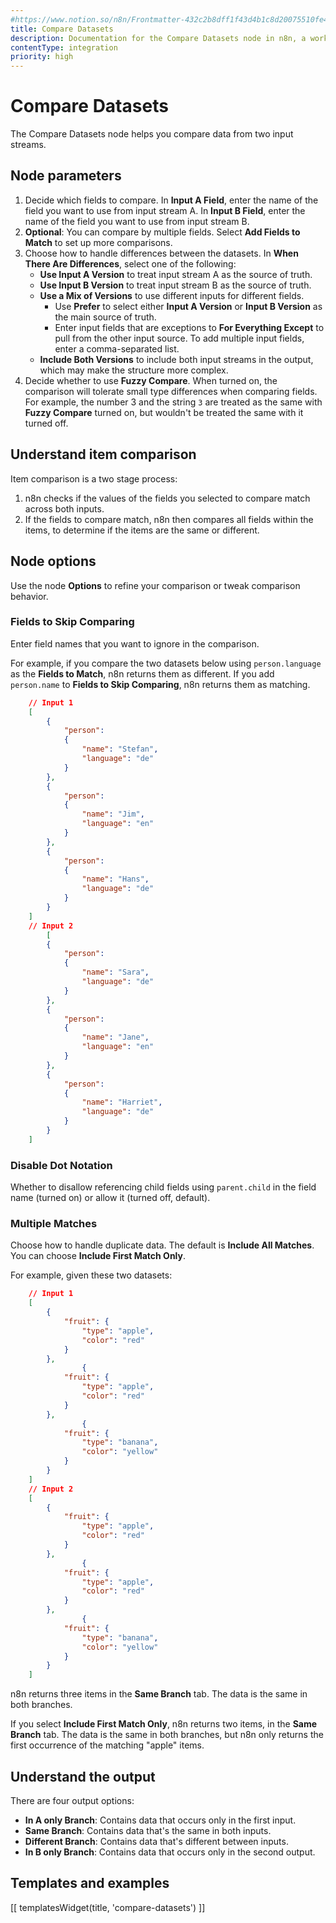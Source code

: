 ```yaml
---
#https://www.notion.so/n8n/Frontmatter-432c2b8dff1f43d4b1c8d20075510fe4
title: Compare Datasets
description: Documentation for the Compare Datasets node in n8n, a workflow automation platform. Includes guidance on usage, and links to examples.
contentType: integration
priority: high
---
```


# Compare Datasets

The Compare Datasets node helps you compare data from two input streams.

## Node parameters

1. Decide which fields to compare. In **Input A Field**, enter the name of the field you want to use from input stream A. In **Input B Field**, enter the name of the field you want to use from input stream B. 
2. **Optional**: You can compare by multiple fields. Select **Add Fields to Match** to set up more comparisons.
3. Choose how to handle differences between the datasets. In **When There Are Differences**, select one of the following:
	* **Use Input A Version** to treat input stream A as the source of truth.
	* **Use Input B Version** to treat input stream B as the source of truth.
	* **Use a Mix of Versions** to use different inputs for different fields.
		* Use **Prefer** to select either **Input A Version** or **Input B Version** as the main source of truth.
		* Enter input fields that are exceptions to **For Everything Except** to pull from the other input source. To add multiple input fields, enter a comma-separated list.
	* **Include Both Versions** to include both input streams in the output, which may make the structure more complex.
4. Decide whether to use **Fuzzy Compare**. When turned on, the comparison will tolerate small type differences when comparing fields. For example, the number 3 and the string `3` are treated as the same with **Fuzzy Compare** turned on, but wouldn't be treated the same with it turned off.

## Understand item comparison

Item comparison is a two stage process:

1. n8n checks if the values of the fields you selected to compare match across both inputs.
2. If the fields to compare match, n8n then compares all fields within the items, to determine if the items are the same or different.

## Node options

Use the node **Options** to refine your comparison or tweak comparison behavior.

### Fields to Skip Comparing

Enter field names that you want to ignore in the comparison.

For example, if you compare the two datasets below using `person.language` as the **Fields to Match**, n8n returns them as different. If you add `person.name` to **Fields to Skip Comparing**, n8n returns them as matching.

```json
	// Input 1
	[
		{
			"person":
			{
				"name":	"Stefan",
				"language":	"de"
			}
		},
		{
			"person":
			{
				"name":	"Jim",
				"language":	"en"
			}
		},
		{
			"person":
			{
				"name":	"Hans",
				"language":	"de"
			}
		}
	]
	// Input 2
		[
		{
			"person":
			{
				"name":	"Sara",
				"language":	"de"
			}
		},
		{
			"person":
			{
				"name":	"Jane",
				"language":	"en"
			}
		},
		{
			"person":
			{
				"name":	"Harriet",
				"language":	"de"
			}
		}
	]
```

### Disable Dot Notation

Whether to disallow referencing child fields using `parent.child` in the field name (turned on) or allow it (turned off, default).

### Multiple Matches

Choose how to handle duplicate data. The default is **Include All Matches**. You can choose **Include First Match Only**.

For example, given these two datasets:
```json
	// Input 1
	[
		{
			"fruit": {
				"type": "apple",
				"color": "red"
			}
		},
				{
			"fruit": {
				"type": "apple",
				"color": "red"
			}
		},
				{
			"fruit": {
				"type": "banana",
				"color": "yellow"
			}
		}
	]
	// Input 2
	[
		{
			"fruit": {
				"type": "apple",
				"color": "red"
			}
		},
				{
			"fruit": {
				"type": "apple",
				"color": "red"
			}
		},
				{
			"fruit": {
				"type": "banana",
				"color": "yellow"
			}
		}
	]
```

n8n returns three items in the **Same Branch** tab. The data is the same in both branches.

If you select **Include First Match Only**, n8n returns two items, in the **Same Branch** tab. The data is the same in both branches, but n8n only returns the first occurrence of the matching "apple" items.


## Understand the output

There are four output options:

* **In A only Branch**: Contains data that occurs only in the first input.
* **Same Branch**: Contains data that's the same in both inputs.
* **Different Branch**: Contains data that's different between inputs.
* **In B only Branch**: Contains data that occurs only in the second output.

## Templates and examples

<!-- see https://www.notion.so/n8n/Pull-in-templates-for-the-integrations-pages-37c716837b804d30a33b47475f6e3780 -->
[[ templatesWidget(title, 'compare-datasets') ]]

